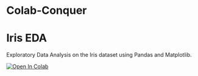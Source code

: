 # Colab-Conquer

# Iris EDA

Exploratory Data Analysis on the Iris dataset using Pandas and Matplotlib.

[![Open In Colab](https://colab.research.google.com/assets/colab-badge.svg)](https://colab.research.google.com/github/Srishank-Padam/Colab-Conquer/blob/main/iris_eda.ipynb)
